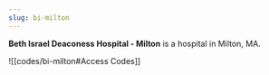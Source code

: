 ```yaml
---
slug: bi-milton
---
```

**Beth Israel Deaconess Hospital - Milton** is a hospital in Milton, MA.

![[codes/bi-milton#Access Codes]]